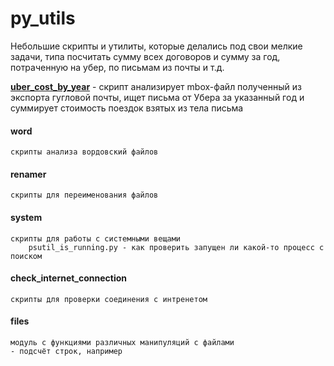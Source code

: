 # py_utils
Небольшие скрипты и утилиты, которые делались под свои мелкие задачи, типа посчитать сумму всех договоров и сумму за год, потраченную на убер, по письмам из почты и т.д.

**[uber_cost_by_year](https://github.com/i-dea-by/py_utils/tree/master/uber_cost_by_year)** - cкрипт анализирует mbox-файл полученный из экспорта гугловой почты, ищет письма от Убера за указанный год и суммирует стоимость поездок взятых из тела письма


#### word  
```
скрипты анализа вордовский файлов
```


#### renamer
```
скрипты для переименования файлов
```

#### system
```
скрипты для работы с системными вещами
    psutil_is_running.py - как проверить запущен ли какой-то процесс с поиском
```

#### check_internet_connection
```
скрипты для проверки соединения с интренетом
```

#### files
```
модуль с функциями различных манипуляций с файлами  
- подсчёт строк, например
```